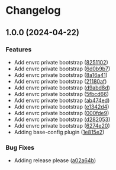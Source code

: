 # Changelog

## 1.0.0 (2024-04-22)


### Features

* Add envrc private bootstrap ([8251102](https://github.com/onlinecity/devops-tools/commit/8251102af44d4021264bad508df3ad8f290bdd4a))
* Add envrc private bootstrap ([6d0b9b7](https://github.com/onlinecity/devops-tools/commit/6d0b9b78af64e543e88894fc0d36c4342d0591df))
* Add envrc private bootstrap ([8a16a41](https://github.com/onlinecity/devops-tools/commit/8a16a4115c9d25da03242a7c27e11de492a83ae4))
* Add envrc private bootstrap ([21180af](https://github.com/onlinecity/devops-tools/commit/21180af954f5a3192e8a3438871c9be32571e603))
* Add envrc private bootstrap ([d9abd8d](https://github.com/onlinecity/devops-tools/commit/d9abd8d6d210f2863098c9dfa2d8bb23a2794bb8))
* Add envrc private bootstrap ([5fbcd66](https://github.com/onlinecity/devops-tools/commit/5fbcd66f2c83b52ec74874af6afb9663f3a22ec0))
* Add envrc private bootstrap ([ab474ed](https://github.com/onlinecity/devops-tools/commit/ab474ed0cdecf9d3d64d7de2279934ef582f0e34))
* Add envrc private bootstrap ([e1342d4](https://github.com/onlinecity/devops-tools/commit/e1342d4772505adff4cd630ce4e64567a7d65684))
* Add envrc private bootstrap ([000fde9](https://github.com/onlinecity/devops-tools/commit/000fde97798f9508523b0f2a84c622691db1f8de))
* Add envrc private bootstrap ([d282053](https://github.com/onlinecity/devops-tools/commit/d28205366516c624116ad499f39f2943cc5ae588))
* Add envrc private bootstrap ([6274e20](https://github.com/onlinecity/devops-tools/commit/6274e206ff2ec367495b53a105f76560915dc7db))
* Adding base-config plugin ([1e815e2](https://github.com/onlinecity/devops-tools/commit/1e815e2d21bd20dbefe5cd8d202a3a35c0bd0d71))


### Bug Fixes

* Adding release please ([a02a64b](https://github.com/onlinecity/devops-tools/commit/a02a64b844088c5ce003a11b6894fed20398b9f3))
